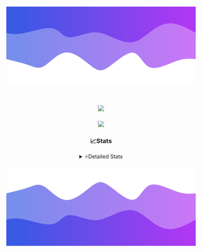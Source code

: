![Header](./header.png)
<div align="center">

<h1 align="center">
  <a href="https://git.io/typing-svg">
    <img src="https://readme-typing-svg.herokuapp.com/?lines=Hello,+There!+%F0%9F%91%8B;This+is+chicho.;Owner+on+Ocean;&center=true&size=25">
  </a>
</h1>
  
<p align="center">
  <img src="https://lanyard.cnrad.dev/api/852683595378196480" />
</p>

### 📈Stats
<details>
    <summary> ⚡Detailed Stats</summary>
    <br/>

<!--START_SECTION:waka-->
![Code Time](http://img.shields.io/badge/Code%20Time-850%20hrs%2014%20mins-blue)

![Profile Views](http://img.shields.io/badge/Profile%20Views-4-blue)

**🐱 My GitHub Data** 

> 📦 82.8 kB Used in GitHub's Storage 
 > 
> 🏆 29 Contributions in the Year 2024
 > 
> 🚫 Not Opted to Hire
 > 
> 📜 15 Public Repositories 
 > 
> 🔑 9 Private Repositories 
 > 
**I'm a Night 🦉** 

```text
🌞 Morning                25 commits          ██░░░░░░░░░░░░░░░░░░░░░░░   06.13 % 
🌆 Daytime                66 commits          ████░░░░░░░░░░░░░░░░░░░░░   16.18 % 
🌃 Evening                174 commits         ███████████░░░░░░░░░░░░░░   42.65 % 
🌙 Night                  143 commits         █████████░░░░░░░░░░░░░░░░   35.05 % 
```
📅 **I'm Most Productive on Tuesday** 

```text
Monday                   26 commits          ██░░░░░░░░░░░░░░░░░░░░░░░   06.37 % 
Tuesday                  111 commits         ███████░░░░░░░░░░░░░░░░░░   27.21 % 
Wednesday                81 commits          █████░░░░░░░░░░░░░░░░░░░░   19.85 % 
Thursday                 65 commits          ████░░░░░░░░░░░░░░░░░░░░░   15.93 % 
Friday                   47 commits          ███░░░░░░░░░░░░░░░░░░░░░░   11.52 % 
Saturday                 42 commits          ███░░░░░░░░░░░░░░░░░░░░░░   10.29 % 
Sunday                   36 commits          ██░░░░░░░░░░░░░░░░░░░░░░░   08.82 % 
```


📊 **This Week I Spent My Time On** 

```text
🕑︎ Time Zone: America/Argentina/Buenos_Aires

💬 Programming Languages: 
HTML                     3 hrs 8 mins        ████████░░░░░░░░░░░░░░░░░   31.47 % 
Python                   2 hrs 50 mins       ███████░░░░░░░░░░░░░░░░░░   28.44 % 
JavaScript               2 hrs 19 mins       ██████░░░░░░░░░░░░░░░░░░░   23.19 % 
Batchfile                1 hr 5 mins         ███░░░░░░░░░░░░░░░░░░░░░░   10.97 % 
Bash                     16 mins             █░░░░░░░░░░░░░░░░░░░░░░░░   02.77 % 

🔥 Editors: 
VS Code                  10 hrs              █████████████████████████   100.00 % 

🐱‍💻 Projects: 
Unknown Project          9 hrs 55 mins       █████████████████████████   99.25 % 
ocean-backend-v2         4 mins              ░░░░░░░░░░░░░░░░░░░░░░░░░   00.75 % 

💻 Operating System: 
Windows                  10 hrs              █████████████████████████   100.00 % 
```

**I Mostly Code in JavaScript** 

```text
JavaScript               8 repos             ██████░░░░░░░░░░░░░░░░░░░   25.81 % 
HTML                     7 repos             ██████░░░░░░░░░░░░░░░░░░░   22.58 % 
Astro                    2 repos             ██░░░░░░░░░░░░░░░░░░░░░░░   06.45 % 
TypeScript               1 repo              █░░░░░░░░░░░░░░░░░░░░░░░░   03.23 % 
SCSS                     1 repo              █░░░░░░░░░░░░░░░░░░░░░░░░   03.23 % 
```




 Last Updated on 03/09/2024 03:16:40 UTC
<!--END_SECTION:waka-->
</details>

![Footer](./footer.png)
